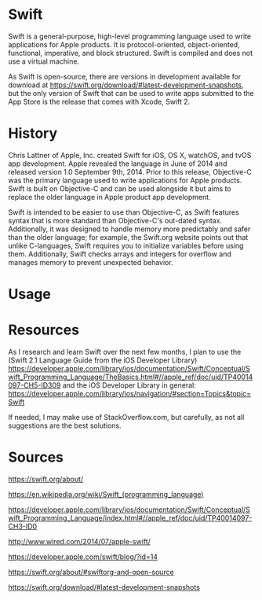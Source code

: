 # Swift

Swift is a general-purpose, high-level programming language used to write applications for Apple products. It is protocol-oriented, object-oriented, functional, imperative, and block structured. Swift is compiled and does not use a virtual machine.

As Swift is open-source, there are versions in development available for download at https://swift.org/download/#latest-development-snapshots, but the only version of Swift that can be used to write apps submitted to the App Store is the release that comes with Xcode, Swift 2.

# History

Chris Lattner of Apple, Inc. created Swift for iOS, OS X, watchOS, and tvOS app development. Apple revealed the language in June of 2014 and released version 1.0 September 9th, 2014. Prior to this release, Objective-C was the primary language used to write applications for Apple products. Swift is built on Objective-C and can be used alongside it but aims to replace the older language in Apple product app development.

Swift is intended to be easier to use than Objective-C, as Swift features syntax that is more standard than Objective-C's out-dated syntax. Additionally, it was designed to handle memory more predictably and safer than the older language; for example, the Swift.org website points out that unlike C-languages, Swift requires you to initialize variables before using them. Additionally, Swift checks arrays and integers for overflow and manages memory to prevent unexpected behavior.

# Usage



# Resources
As I research and learn Swift over the next few months, I plan to use the (Swift 2.1 Language Guide from the iOS Developer Library) https://developer.apple.com/library/ios/documentation/Swift/Conceptual/Swift_Programming_Language/TheBasics.html#//apple_ref/doc/uid/TP40014097-CH5-ID309 and the iOS Developer Library in general: https://developer.apple.com/library/ios/navigation/#section=Topics&topic=Swift

If needed, I may make use of StackOverflow.com, but carefully, as not all suggestions are the best solutions.

# Sources
https://swift.org/about/

https://en.wikipedia.org/wiki/Swift_(programming_language)

https://developer.apple.com/library/ios/documentation/Swift/Conceptual/Swift_Programming_Language/index.html#//apple_ref/doc/uid/TP40014097-CH3-ID0

http://www.wired.com/2014/07/apple-swift/

https://developer.apple.com/swift/blog/?id=14

https://swift.org/about/#swiftorg-and-open-source

https://swift.org/download/#latest-development-snapshots

